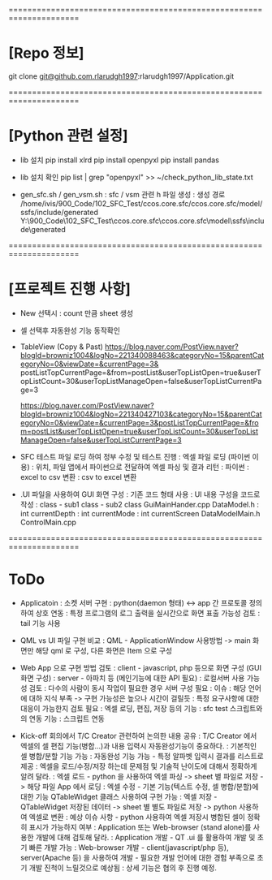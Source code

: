 =====================================================================
# [Repo 정보]

git clone git@github.com.rlarudgh1997:rlarudgh1997/Application.git


=====================================================================
# [Python 관련 설정]

- lib 설치
	pip install xlrd
	pip install openpyxl
	pip install pandas

- lib 설치 확인
	pip list | grep "openpyxl" >> ~/check_python_lib_state.txt

- gen_sfc.sh / gen_vsm.sh
	: sfc / vsm 관련 h 파일 생성
	: 생성 경로
		/home/ivis/900_Code/102_SFC_Test/ccos.core.sfc/ccos.core.sfc/model/ssfs/include/generated
		Y:\900_Code\102_SFC_Test\ccos.core.sfc\ccos.core.sfc\model\ssfs\include\generated


=====================================================================
# [프로젝트 진행 사항]

- New 선택시 : count 만큼 sheet 생성
- 셀 선택후 자동완성 기능 동작확인

- TableView (Copy & Past)
	https://blog.naver.com/PostView.naver?blogId=browniz1004&logNo=221340088463&categoryNo=15&parentCategoryNo=0&viewDate=&currentPage=3&	postListTopCurrentPage=&from=postList&userTopListOpen=true&userTopListCount=30&userTopListManageOpen=false&userTopListCurrentPage=3

	https://blog.naver.com/PostView.naver?blogId=browniz1004&logNo=221340427103&categoryNo=15&parentCategoryNo=0&viewDate=&currentPage=3&postListTopCurrentPage=&from=postList&userTopListOpen=true&userTopListCount=30&userTopListManageOpen=false&userTopListCurrentPage=3


- SFC 테스트 파일 로딩 하여 정부 수정 및 테스트 진행
	: 엑셀 파일 로딩 (파이썬 이용)
		: 위치, 파일 앱에서 파이썬으로 전달하여 엑셀 파싱 및 결과 리턴
	: 파이썬
		: excel to csv 변환
		: csv to excel 변환

- .UI 파일을 사용하여 GUI 화면 구성
	: 기존 코드 형태 사용
	: UI 내용 구성을 코드로 작성
		: class - sub1 class - sub2 class
		GuiMainHander.cpp
			DataModel.h
				: int currentDepth
				: int currentMode
				: int currentScreen
			DataModelMain.h
		ControlMain.cpp


=====================================================================
# ToDo

- Applicatoin
	: 소켓 서버 구현
		: python(daemon 형태) <-> app 간 프로토콜 정의 하여 상호 연동
	: 특정 프로그램의 로그 출력을 실시간으로 화면 표출 가능성 검토
		: tail 기능 사용

- QML vs UI 파일 구현 비교
	: QML - ApplicationWindow 사용방법 -> main 화면만 해당 qml 로 구성, 다른 화면은 Item 으로 구성

- Web App 으로 구현 방법 검토
	: client - javascript, php 등으로 화면 구성 (GUI 화면 구성)
	: server - 아파치 등 (메인기능에 대한 API 필요)
		: 로컬서버 사용 가능성 검토
		: 다수의 사람이 동시 작업이 필요한 경우 서버 구성 필요
	: 이슈
		: 해당 언어에 대하 지식 부족 -> 구현 가능성은 높으나 시간이 걸릴듯
		: 특정 요구사항에 대한 대응이 가능한지 검토 필요
			: 엑셀 로딩, 편집, 저장 등의 기능
			: sfc test 스크립트와의 연동 기능
			: 스크립트 연동


- Kick-off 회의에서 T/C Creator 관련하여 논의한 내용 공유
	: T/C Creator 에서 엑셀의 셀 편집 기능(병합...)과 내용 입력시 자동완성기능이 중요하다.
		: 기본적인 셀 병합/분할 기능 가능
		: 자동완성 기능 가능 - 특정 알파벳 입력시 결과를 리스트로 제공
	: 엑셀을 로드/수정/저장 하는데 문제점 및 기술적 난이도에 대해서 정확하게 알려 달라.
		: 엑셀 로드 - python 을 사용하여 엑셀 파싱 -> sheet 별 파일로 저장 -> 해당 파일 App 에서 로딩
		: 엑셀 수정 - 기본 기능(텍스트 수정, 셀 병합/분할)에 대한 기능 QTableWidget 클래스 사용하여 구현 가능
		: 엑셀 저장 - QTableWidget 저장된 데이터 -> sheet 별 별도 파일로 저장 -> python 사용하여 엑셀로 변환
		: 예상 이슈 사항
			- python 사용하여 엑셀 저장시 병합된 셀이 정확히 표시가 가능하지 여부
	: Application 또는 Web-browser (stand alone)를 사용한 개발에 대해 검토해 달라.
		: Application 개발
			- QT .ui 를 활용하여 개발 및 초기 빠른 개발 가능
		: Web-browser 개발
			- client(javascript/php 등), server(Apache 등) 을 사용하여 개발
			- 필요한 개발 언어에 대한 경험 부족으로 초기 개발 진척이 느릴것으로 예상됨
	: 상세 기능은 협의 후 진행 예정.

